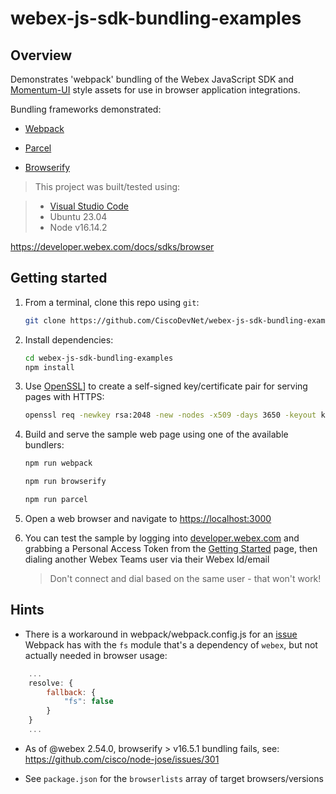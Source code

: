 # webex-js-sdk-bundling-examples

## Overview

Demonstrates 'webpack' bundling of the Webex JavaScript SDK and [Momentum-UI](https://github.com/momentum-design/momentum-ui/) style assets for use in browser application integrations.

Bundling frameworks demonstrated:

* [Webpack](https://webpack.js.org/)

* [Parcel](https://parceljs.org/)

* [Browserify](http://browserify.org/)

>This project was built/tested using:

>* [Visual Studio Code](https://code.visualstudio.com/)
>* Ubuntu 23.04
>* Node v16.14.2

https://developer.webex.com/docs/sdks/browser

## Getting started

1. From a terminal, clone this repo using `git`:

    ```bash
    git clone https://github.com/CiscoDevNet/webex-js-sdk-bundling-examples.git
    ```

1. Install dependencies:

    ```bash
    cd webex-js-sdk-bundling-examples
    npm install
    ```

1. Use [OpenSSL](https://www.openssl.org/)] to create a self-signed key/certificate pair for serving pages with HTTPS:

    ```bash
    openssl req -newkey rsa:2048 -new -nodes -x509 -days 3650 -keyout key.pem -out cert.pem
    ```

1. Build and serve the sample web page using one of the available bundlers:

    ```bash
    npm run webpack
    ```

    ```bash
    npm run browserify
    ```

    ```bash
    npm run parcel
    ```

1. Open a web browser and navigate to [https://localhost:3000](https://localhost:3000)

1. You can test the sample by logging into [developer.webex.com](https://developer.webex.com) and grabbing a Personal Access Token from the [Getting Started](https://developer.webex.com/docs/api/getting-started) page, then dialing another Webex Teams user via their Webex Id/email

    >Don't connect and dial based on the same user - that won't work!

## Hints

* There is a workaround in webpack/webpack.config.js for an [issue](https://github.com/webpack-contrib/css-loader/issues/447) Webpack has with the `fs` module that's a dependency of `webex`, but not actually needed in browser usage:

```javascript
    ...
    resolve: {
        fallback: { 
            "fs": false
        }
    }
    ...
```

* As of @webex 2.54.0, browserify > v16.5.1 bundling fails, see: https://github.com/cisco/node-jose/issues/301


* See `package.json` for the `browserlists` array of target browsers/versions

